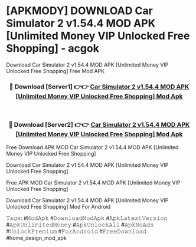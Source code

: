 # [APKMODY] DOWNLOAD Car Simulator 2 v1.54.4 MOD APK [Unlimited Money VIP Unlocked Free Shopping] - acgok
Download Car Simulator 2 v1.54.4 MOD APK [Unlimited Money VIP Unlocked Free Shopping] Free Mod APK

<div align="center">
<h3>🔴 Download [Server1] 👉👉 <a href="https://apk-comot.site?title=Car_Simulator_2_v1.54.4_MOD_APK_[Unlimited_Money_VIP_Unlocked_Free_Shopping]">Car Simulator 2 v1.54.4 MOD APK [Unlimited Money VIP Unlocked Free Shopping] Mod Apk</a></h3><br>

<h3>🔴 Download [Server2] 👉👉 <a href="https://apk-comot.site?title=Car_Simulator_2_v1.54.4_MOD_APK_[Unlimited_Money_VIP_Unlocked_Free_Shopping]">Car Simulator 2 v1.54.4 MOD APK [Unlimited Money VIP Unlocked Free Shopping] Mod Apk</a></h3>
</div>


Free Download APK MOD Car Simulator 2 v1.54.4 MOD APK [Unlimited Money VIP Unlocked Free Shopping]

Download Car Simulator 2 v1.54.4 MOD APK [Unlimited Money VIP Unlocked Free Shopping] 

Free APK MOD Car Simulator 2 v1.54.4 MOD APK [Unlimited Money VIP Unlocked Free Shopping] 

Download Car Simulator 2 v1.54.4 MOD APK [Unlimited Money VIP Unlocked Free Shopping] Mod For Android

𝚃𝚊𝚐𝚜: #𝙼𝚘𝚍𝙰𝚙𝚔 #𝙳𝚘𝚠𝚗𝚕𝚘𝚊𝚍𝙼𝚘𝚍𝙰𝚙𝚔 #𝙰𝚙𝚔𝙻𝚊𝚝𝚎𝚜𝚝𝚅𝚎𝚛𝚜𝚒𝚘𝚗 #𝙰𝚙𝚔𝚄𝚗𝚕𝚒𝚖𝚒𝚝𝚎𝚍𝙼𝚘𝚗𝚎𝚢 #𝙰𝚙𝚔𝚄𝚗𝚕𝚘𝚌𝚔𝙰𝚕𝚕 #𝙰𝚙𝚔𝙽𝚘𝙰𝚍𝚜 #𝚄𝚗𝚕𝚘𝚌𝚔𝙿𝚛𝚎𝚖𝚒𝚞𝚖 #𝙵𝚘𝚛𝙰𝚗𝚍𝚛𝚘𝚒𝚍 #𝙵𝚛𝚎𝚎𝙳𝚘𝚠𝚗𝚕𝚘𝚊𝚍 #home_design_mod_apk